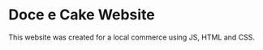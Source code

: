 <h1>Doce e Cake Website</h1>

This website was created for a local commerce using JS, HTML and CSS.
